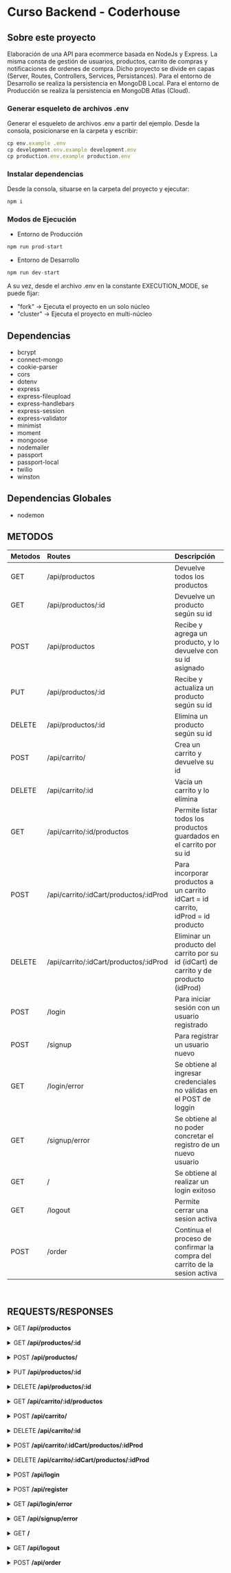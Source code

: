 # Curso Backend - Coderhouse

## Sobre este proyecto

Elaboración de una API para ecommerce basada en NodeJs y Express. La misma consta de gestión de usuarios, productos, carrito de compras y notificaciones de ordenes de compra. Dicho proyecto se divide en capas (Server, Routes, Controllers, Services, Persistances).
Para el entorno de Desarrollo se realiza la persistencia en MongoDB Local.
Para el entorno de Producción se realiza la persistencia en MongoDB Atlas (Cloud).

### Generar esqueleto de archivos .env

Generar el esqueleto de archivos .env a partir del ejemplo.
Desde la consola, posicionarse en la carpeta y escribir:


```js
cp env.example .env
cp development.env.example development.env
cp production.env.example production.env
```

### Instalar dependencias

Desde la consola, situarse en la carpeta del proyecto y ejecutar:

```js
npm i
```

### Modos de Ejecución

* Entorno de Producción
```js
npm run prod-start
```

* Entorno de Desarrollo
```js
npm run dev-start
```

A su vez, desde el archivo .env en la constante EXECUTION_MODE, se puede fijar:
* "fork"     -> Ejecuta el proyecto en un solo núcleo
* "cluster"  -> Ejecuta el proyecto en multi-núcleo

## Dependencias

* bcrypt
* connect-mongo
* cookie-parser
* cors
* dotenv
* express
* express-fileupload
* express-handlebars
* express-session
* express-validator
* minimist
* moment
* mongoose
* nodemailer
* passport
* passport-local
* twilio
* winston

## Dependencias Globales

* nodemon


## METODOS

| Metodos | Routes                                          | Descripción                                                              			|
| :---    |     :---                                        | :---                                                                			|
| GET     | /api/productos                                  | Devuelve todos los productos                                       			|
| GET     | /api/productos/:id 		                    | Devuelve un producto según su id                            	 			|
| POST    | /api/productos                                  | Recibe y agrega un producto, y lo devuelve con su id asignado	 			|
| PUT     | /api/productos/:id       		            | Recibe y actualiza un producto según su id		         			|
| DELETE  | /api/productos/:id 		                    | Elimina un producto según su id		                         			|
| POST    | /api/carrito/		    		    | Crea un carrito y devuelve su id					 			|
| DELETE  | /api/carrito/:id		                    | Vacía un carrito y lo elimina	                                 			|
| GET     | /api/carrito/:id/productos    		    | Permite listar todos los productos guardados en el carrito por su id  	 		|
| POST    | /api/carrito/:idCart/productos/:idProd   		    | Para incorporar productos a un carrito idCart = id carrito, idProd = id producto 		|
| DELETE  | /api/carrito/:idCart/productos/:idProd	    | Eliminar un producto del carrito por su id (idCart) de carrito y de producto (idProd) 	|
| POST	  | /login					    | Para iniciar sesión con un usuario registrado					 	|
| POST	  | /signup				    | Para registrar un usuario nuevo							 	|
| GET	  | /login/error				    | Se obtiene al ingresar credenciales no válidas en el POST de loggin		 	|
| GET	  | /signup/error				    | Se obtiene al no poder concretar el registro de un nuevo usuario			 	|
| GET	  | /					    | Se obtiene al realizar un login exitoso	|
| GET	  | /logout					    | Permite cerrar una sesion activa						 		|
| POST	  | /order				    | Continua el proceso de confirmar la compra del carrito de la sesion activa		|

<br>

## REQUESTS/RESPONSES

<details>
<summary>GET <b>/api/productos</b></summary> 

```js
GET http://localhost:8080/api/productos
```
### Ejemplo respuesta

```json
[
	{
        "id": 1,
        "title": "Monitor 24 ips",
        "price": 55000,
        "description": "Monitor Gamer Samsung LF24T350FHLCZB 24",
        "code": "60123",
        "thumbnail": "https://images.fravega.com/f1000/32397e21c5240c13f2d32ad3842cd3e8.jpg",
        "stock": 12
    },
    {
        "id": 2,
        "title": "Graphic Card GeForce",
        "price": 100000,
        "description": "Graphic Card GeForce",
        "code": "31193",
        "thumbnail": "https://www.soscomputacion.com.ar/22872-thickbox_default/placa-de-video-nvidia-rtx-2060-6gb-asus-rog-strix-evo-v2-gaming-gddr6.jpg",
        "stock": 12
    }
]
```
</details>
<br>

<details>
<summary>GET <b>/api/productos/:id</b></summary> 

```js
GET http://localhost:8080/api/productos/1
```
### Ejemplo respuesta

```json
{
        "id": 1,
        "title": "Monitor 24 ips",
        "price": 55000,
        "description": "Monitor Gamer Samsung LF24T350FHLCZB 24",
        "code": "60123",
        "thumbnail": "https://images.fravega.com/f1000/32397e21c5240c13f2d32ad3842cd3e8.jpg",
        "stock": 12
}
```
</details>
<br>

<details>
<summary>POST <b>/api/productos/</b></summary> 

```js
POST http://localhost:8080/api/productos/
```
### Ejemplo solicitud

```json
{
	"title": "Mouse MSI",
	"description": "Mouse MSI Intercepto DS300",
	"code": 42723,
	"thumbnail": "https://asset.msi.com/resize/image/global/product/product_9_20180328133817_5abb2a490ec83.png62405b38c58fe0f07fcef2367d8a9ba1/1024.png",
	"price": 20000,
	"stock": 20
}
```

### Ejemplo respuesta

```json
{
	"id": 6,
	"title": "Mouse MSI",
	"price": 20000,
	"description": "Mouse MSI Intercepto DS300",
	"code": "42723",
	"thumbnail": "https://asset.msi.com/resize/image/global/product/product_9_20180328133817_5abb2a490ec83.png62405b38c58fe0f07fcef2367d8a9ba1/1024.png",
	"stock": 20
}
```
</details>
<br>


<details>
<summary>PUT <b>/api/productos/:id</b></summary> 

```js
PUT http://localhost:8080/api/productos/1
```
### Ejemplo solicitud

```json
{
    "title": "Monitor 24 ips",
    "price": 55000,
    "description": "Monitor Gamer Samsung LF24T350FHLCZB 24",
    "code": "60123",
    "thumbnail": "https://images.fravega.com/f1000/32397e21c5240c13f2d32ad3842cd3e8.jpg",
    "stock": 5
}
```

### Ejemplo respuesta

```json
{
	"id": 1,
	"title": "Monitor 24 ips",
	"price": 55000,
	"description": "Monitor Gamer Samsung LF24T350FHLCZB 24",
	"code": "60123",
	"thumbnail": "https://images.fravega.com/f1000/32397e21c5240c13f2d32ad3842cd3e8.jpg",
	"stock": 5
}
```
</details>
<br>


<details>
<summary>DELETE <b>/api/productos/:id</b></summary> 

```js
DELETE http://localhost:8080/api/productos/6
```

### Ejemplo respuesta

```json
{
    "error": 0,
    "message": "The product with id: 6 has been deleted"
}
```
</details>
<br>

<details>
<summary>GET <b>/api/carrito/:id/productos</b></summary> 

```js
GET http://localhost:8080/api/carrito/9/productos
```

### Ejemplo respuesta

```json
[
    {
        "id": 9,
        "products": [
            {
                "id": 4,
                "title": "Mouse MSI",
                "description": "Mouse MSI Interceptor DS200",
                "code": "42722",
                "thumbnail": "https://http2.mlstatic.com/D_NQ_NP_933513-MLA25851197355_082017-O.webp",
                "price": 20000,
                "stock": 20,
                "qty": 1,
                "total_price": 20000,
                "_id": "644bd60d0f72e35a95aff950"
            },
            {
                "id": 5,
                "title": "Notebook MSI",
                "description": "NOTEBOOK MSI GF65 THIN I7-9750H 2.6GHZ-8GB-512GB SSD RTX2060 6GB 15.6 144HZ",
                "code": "52799",
                "thumbnail": "https://encrypted-tbn0.gstatic.com/images?q=tbn:ANd9GcSMh6lGzOWbBeiiXzf4efJnHXgjz90HgmvFpchrrkVg1tOPN35S_SEtm8HAewjEY2RwBhk&usqp=CAU",
                "price": 300000,
                "stock": 10,
                "qty": 1,
                "total_price": 300000,
                "_id": "644bd6100f72e35a95aff956"
            },
            {
                "id": 1,
                "title": "Monitor 24 ips",
                "description": "Monitor Gamer Samsung LF24T350FHLCZB 24",
                "code": "60123",
                "thumbnail": "https://images.fravega.com/f1000/32397e21c5240c13f2d32ad3842cd3e8.jpg",
                "price": 55000,
                "stock": 12,
                "qty": 1,
                "total_price": 55000,
                "_id": "644bd6130f72e35a95aff95c"
            }
        ]
    }
]
```
</details>
<br>


<details>
<summary>POST <b>/api/carrito/</b></summary> 

```js
POST http://localhost:8080/api/carrito/
```

### Ejemplo respuesta

```json
[
    {
        "id": 20,
        "products": []
    }
]
```
</details>
<br>

<details>
<summary>DELETE <b>/api/carrito/:id</b></summary> 

```js
DELETE http://localhost:8080/api/carrito/20
```

### Ejemplo respuesta

```json
{
    "error": 0,
    "message": "The cart with id: 20 has been deleted"
}
```
</details>
<br>

<details>
<summary>POST <b>/api/carrito/:idCart/productos/:idProd </b></summary> 

```js
POST http://localhost:8080/api/carrito/9/productos/1
```

### Ejemplo respuesta

```json
[
    {
        "id": 9,
        "products": [
            {
                "id": 4,
                "title": "Mouse MSI",
                "description": "Mouse MSI Interceptor DS200",
                "code": "42722",
                "thumbnail": "https://http2.mlstatic.com/D_NQ_NP_933513-MLA25851197355_082017-O.webp",
                "price": 20000,
                "stock": 20,
                "qty": 1,
                "total_price": 20000,
                "_id": "644bd60d0f72e35a95aff950"
            },
            {
                "id": 5,
                "title": "Notebook MSI",
                "description": "NOTEBOOK MSI GF65 THIN I7-9750H 2.6GHZ-8GB-512GB SSD RTX2060 6GB 15.6 144HZ",
                "code": "52799",
                "thumbnail": "https://encrypted-tbn0.gstatic.com/images?q=tbn:ANd9GcSMh6lGzOWbBeiiXzf4efJnHXgjz90HgmvFpchrrkVg1tOPN35S_SEtm8HAewjEY2RwBhk&usqp=CAU",
                "price": 300000,
                "stock": 10,
                "qty": 1,
                "total_price": 300000,
                "_id": "644bd6100f72e35a95aff956"
            },
            {
                "id": 1,
                "title": "Monitor 24 ips",
                "description": "Monitor Gamer Samsung LF24T350FHLCZB 24",
                "code": "60123",
                "thumbnail": "https://images.fravega.com/f1000/32397e21c5240c13f2d32ad3842cd3e8.jpg",
                "price": 55000,
                "stock": 12,
                "qty": 1,
                "total_price": 55000,
                "_id": "644bd6130f72e35a95aff95c"
            }
        ]
    }
]
```
</details>
<br>

<details>
<summary>DELETE <b>/api/carrito/:idCart/productos/:idProd </b></summary> 

```js
DELETE http://localhost:8080/api/carrito/9/productos/1
```

### Ejemplo respuesta

```json
{
    "ok": "Product id: 1 has been removed from cart."
}
```
</details>
<br>


<details>
<summary>POST <b>/api/login </b></summary> 

```js
POST http://localhost:8080/api/login
```
### Ejemplo solicitud

```json
{
    "username": "rober__17@hotmail.com",
    "password": "rober"
}
```
	
### Ejemplo respuesta

Se muestra el html de la página principal

</details>
<br>


<details>
<summary>POST <b>/api/register </b></summary> 

```js
POST http://localhost:8080/api/register
```
### Ejemplo solicitud

```json
{
    "username": "carlos3@carlos.com",
    "password": "carlos-pass",
    "name": "Carlos3",
    "address": "av. Las Heras 7771",
    "telephone": "2215890023",
    "age": 37,
    "avatar": "https://pics.filmaffinity.com/avatar_the_way_of_water-722646748-mmed.jpg"
}
```
	
### Ejemplo respuesta

Se muestra el html de la página principal

</details>
<br>

<details>
<summary>GET <b>/api/login/error </b></summary> 

```js
POST http://localhost:8080/api/login
```
### Ejemplo solicitud

```json
{	
	"username": "wrong@username.com",
	"password": "wrong-password"
}
```
	
### Ejemplo respuesta

Se muestra el html de la página error
</details>
<br>

<details>
<summary>GET <b>/api/signup/error </b></summary> 

```js
POST http://localhost:8080/api/register
```
### Ejemplo solicitud

```json
{
    "username": "carlos3@carlos.com",
    "password": "carlos-pass",
    "name": "Carlos3",
    "address": "av. Las Heras 7771",
    "telephone": "2215890023",
    "age": 37,
    "avatar": "https://pics.filmaffinity.com/avatar_the_way_of_water-722646748-mmed.jpg"
}
```
	
### Ejemplo respuesta

Se muestra el html de la página error
</details>
<br>

<details>
<summary>GET <b>/ </b></summary> 

```js
GET http://localhost:8080/
```
	
### Ejemplo respuesta

Se muestra el html de la página principal
</details>
<br>

<details>
<summary>GET <b>/api/logout </b></summary> 

```js
GET http://localhost:8080/api/logout
```
	
### Ejemplo respuesta

Se muestra el html de la página de login
</details>
<br>

<details>
<summary>POST <b>/api/order </b></summary> 

```js
POST http://localhost:8080/api/order
```
	
### Ejemplo respuesta

```json
{
    "error": 0,
    "message": "Order Created and notifications sended"
}
```
</details>